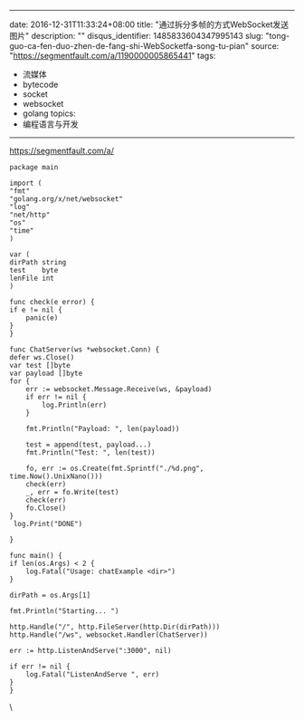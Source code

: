 
---
date: 2016-12-31T11:33:24+08:00
title: "通过拆分多帧的方式WebSocket发送图片"
description: ""
disqus_identifier: 1485833604347995143
slug: "tong-guo-ca-fen-duo-zhen-de-fang-shi-WebSocketfa-song-tu-pian"
source: "https://segmentfault.com/a/1190000005865441"
tags: 
- 流媒体 
- bytecode 
- socket 
- websocket 
- golang 
topics:
- 编程语言与开发
---

https://segmentfault.com/a/

    package main

    import (
    "fmt"
    "golang.org/x/net/websocket"
    "log"
    "net/http"
    "os"
    "time"
    )

    var (
    dirPath string
    test    byte
    lenFile int
    )

    func check(e error) {
    if e != nil {
        panic(e)
    }
    }

    func ChatServer(ws *websocket.Conn) {   
    defer ws.Close()
    var test []byte
    var payload []byte
    for {
        err := websocket.Message.Receive(ws, &payload)
        if err != nil {
            log.Println(err)
        }

        fmt.Println("Payload: ", len(payload))

        test = append(test, payload...)
        fmt.Println("Test: ", len(test))

        fo, err := os.Create(fmt.Sprintf("./%d.png", time.Now().UnixNano()))
        check(err)
        _, err = fo.Write(test)
        check(err)
        fo.Close()
    }
     log.Print("DONE")

    }

    func main() {
    if len(os.Args) < 2 {
        log.Fatal("Usage: chatExample <dir>")
    }

    dirPath = os.Args[1]

    fmt.Println("Starting... ")

    http.Handle("/", http.FileServer(http.Dir(dirPath)))
    http.Handle("/ws", websocket.Handler(ChatServer))

    err := http.ListenAndServe(":3000", nil)

    if err != nil {
        log.Fatal("ListenAndServe ", err)
    }
    }

\


